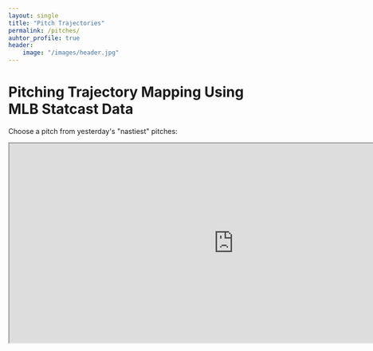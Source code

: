 ```yaml
---
layout: single
title: "Pitch Trajectories"
permalink: /pitches/
auhtor_profile: true 
header:
	image: "/images/header.jpg"
---
```

# Pitching Trajectory Mapping Using MLB Statcast Data

Choose a pitch from yesterday's "nastiest" pitches: 
<iframe id="pitcherlist"
    title="Pitcher List Nastiest Pitches"
    width="900"
    height="400"
    src="https://www.pitcherlist.com/walker-buehlers-two-seam-fastball-and-the-nastiest-pitches-from-7-16/">
</iframe>

<?PHP
echo shell_exec("python test.py 'parameter1'");
?>






